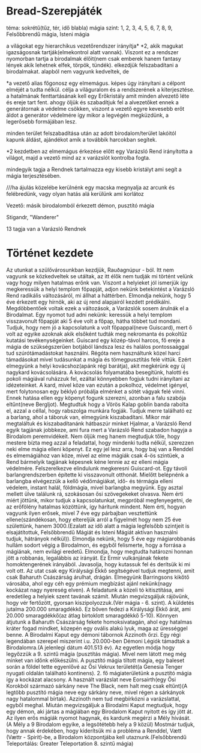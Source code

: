 # Bread-Szerepjáték
téma: sokrétű(tűz, tér, idő blabla)
mágia szint: 1, 2, 3, 4, 5, 6, 7, 8, 9, Felsőbbrendű mágia, Isteni mágia

a világokat egy hierarchikus vezetőrendszer irányítja* *2, akik magukat igazságosnak tartják(elmekontrol alatt vannak). Viszont ez a rendszer nyomorban tartja a birodalmak élőit(nem csak emberek hanem fantasy lények akik lehetnek elfek, törpök, tündék). elkezdjük felszabadítani a birodalmakat. alapból nem vagyunk kedveltek, de 

*a vezető alias főgonosz egy elmemágus. képes úgy irányítani a célpont elméjét a tudta nélkül. célja a világuralom és a rendszerének a kiterjesztése. a hatalmának fenttartásának kell egy Erőkristály amit minden alvezető léte és ereje tart fent. ahogy öljük és szabadítjuk fel a alvezetőket ennek a generátornak a védelme csökken, viszont a vezető egyre kevesebb erőt áldot a generátor védelmére így mikor a legvégén megküzdünk, a legerősebb formájában lesz. 

minden terület felszabadítása után az adott birodalom/terület lakóitól kapunk áldást, ajándékot amik a továbbik harcokban segítek.

*2 kezdetben az elmemágus érkezése előtt egy Varázsló Rend irányította a világot, majd a vezető mind az x varázslót kontrolba fogta.

mindegyik tagja a Rendnek tartalmazza egy kisebb kristályt ami segít a mágia terjesztésében.


///ha ájulás közelébe kerülnénk egy macska megnyalja az arcunk és felébredünk, vagy olyan hatás alá kerülünk ami korlátoz

Vezető: másik birodalomból érkezett démon, pusztító mágia


Stigandr, "Wanderer"

13 tagja van a Varázsló Rendnek

# Történet kezdete
Az utunkat a szülővárosunkban kezdjük, Rauðagnúpur - ból. Itt nem vagyunk se közkedveltek se utáltak, az itt élők nem tudják mi történt velünk vagy hogy milyen hatalmas erőnk van. Viszont a helyieket jól ismerjük így megkeressük a helyi templom főpapját, adjon nekünk betekintést a Varázsló Rend radikális változásáról, mi állhat a háttérben. Elmondja nekünk, hogy 5 éve érkezett egy hírnök, aki az új rend alapjairól kezdett prédikálni. Megdöbbentőek voltak ezek a változások, a Varázslók sosem árulnák el a Birodalmat. Egy nyomot tud adni nekünk: keressük a helyi templom visszavonult főpapját aki 5 éve volt a főpap, hátha többet tud mondani. Tudjuk, hogy nem jó a kapcsolatunk a volt főpappal(neve Guiscard), mert ő volt az egyike azoknak akik elsőként tudták meg nekromanta és pokoltűz kutatási tevékenységeinket. Guiscard egy közép-távol harcos, fő ereje a mágia de szükségszerűen botjából lándsza lesz és halálos pontossaággal tud szúrótámadástokat használni. Régóta nem használtunk közel harci támadásokat mivel tudásunkat a mágia és tömegpusztítás felé vittük. Ezért elmegyünk a helyi kovácshoz(apánk régi barátja), akit megkérünk egy új nagykard kovácsolására. A kovácsolás folyamatába besegítünk, halotti és pokoli mágiával ruházzuk fel, ezáltal könnyebben fogjuk tudni irányítani az idézeteinket. A kard, mivel köze van ezután a pokolhoz, védelmet igényel, mert folytonosan egy béklyó próbálja elménket a sötét vágyak felé vinni. Ennek hatása ellen egy köpenyt fogunk szerezni, azonban a falu szabója eltűnt(neve Bergljot). Megtudtuk hogy a Vörös Kalap goblin banda rabolta el, azzal a céllal, hogy rabszolga munkára fogják. Tudjuk merre található ez a barlang, ahol a táboruk van, elmegyünk kiszabadítani. Mikor már megtaláltuk és kiszabadítanánk hátbaszúr minket Hjalmar, a Varázsló Rend egyik tagjának jobbkeze, ami fura mert a Varázsló Rend szabadon hagyja a Birodalom peremvidékeit. Nem öljük meg hanem megtudjuk tőle, hogy mestere bízta meg azzal a feladattal, hogy mindenki tudta nélkül, szerezzen neki elme mágia elleni köpenyt. Ez egy jel lesz arra, hogy baj van a Renddel és elmemágiához van köze, mivel az elme mágiák csak 4-ös szintüek, a Rend bármelyik tagjának képesnek kéne lennie az ez elleni mágia védelmére. Felszerelkezve elindulunk megkeresni Guiscard-ot. Egy távoli barlangrendszerben építette ki visszavonult otthonát. Mielőtt belépnénk a barlangba elvégezzük a kellő védőmágiákat, idő- és térmágia elleni védelem, instant halál, földmágia, mivel barlangba megyünk. Egy asztal mellett ülve találunk rá, szokásosan ősi szövegekeket olvasva. Nem érti miért jöttünk, mikor tudjuk a kapcsolatunkat, megpróbál megfenyegetni, de az erőfölény hatalmas közöttünk, így hárítunk mindent. Nem érti, hogyan vagyunk ilyen erősek, mivel 7 éve egy párbajban vesztettünk ellene(szándékosan, hogy eltereljük arról a figyelmét hogy nem 25 éve születtünk, hanem 3000.(Ezalatt az idő alatt a mágia legfelsőbb szintjeit is elsajátítottuk, Felsőbbrendű Mágiát és Isteni Mágiát aktívan használni tudjuk, hátrányok nélkül)). Elmondja nekünk, hogy 5 éve egy mágiarobbanás hullám sodort végig a Birodalmon, és egyből felismerte, hogy a forrása a mágiának, nem evilági eredetű. Elmondja, hogy megtudta határozni honnan jött a robbanás, legalábbis az irányát. Ez Ermir vulkánjának fekete homoktengerének irányából. Javasolja, hogy kutassuk fel és derítsük ki mi volt ott. Az utat csak egy Királysági Ékkő segítségével tudjuk megtenni, amit csak Baharuth Császárság árulhat, drágán. Elmegyünk Barringsons kikőtő városába, ahol egy céh egy prémium megbízást ajánl nekünk(nagy kockázat nagy nyereség elven). A feladatunk a közeli tó kitisztítása, ami eredetileg a helyiek szent tavának számít. Miután megvizsgáljuk rájövünk, hogy vér fertőzött, gyorsan kiszipolyozzuk.(Vér mágia - 6. szint). A küldetés jutalma 200.000 smaragdékkő. Ez bőven fedezi a Királysági Ékkő árát, ami 20.000 smaragdékkő(az átlag birtoklott smaragdékkő 5-10). Könnyen átjutunk a Baharuth Császárság fekete homoksivatagán, ahol egy hatalmas kráter fogad mindket, közepén egy ovális alakú lyuk, maga az ürességgel benne. A Birodalmi Kaput egy démoni tábornok Azzinoth őrzi. Egy régi legendában szerepel miszerint i.u. 20.000-ben Démoni Légiók támadtak a Birodalomra.(A jelenlegi dátum 401.513 év). Az egyetlen módja hogy legyőzzük a 9. szintű mágia (pusztítás mágia). Mivel nem látott meg még minket van időnk előkészülni. A pusztító mágia tiltott mágia, egy baleset során a földel tette egyenlővé az Ősi Vekrux területét(a Genesia Tenger nyugati oldalán található kontinens). 2. fő mágiaterületünk a pusztító mágia így a kockázat alacsony. A használt varázslat neve Eorsairth(egy Ősi Korokból származó sárkány neve The Black, nem halt meg csak eltűnt)(A legtöbb pusztító mágia neve egy sárkány neve, mivel régen a sárkányok nagy hatalommal bírtak). Azzinoth nem tud megbírkózni a varázslattal, egyből meghal. Miután megvizsgáljuk a Birodalmi Kaput megtudjuk, hogy egy démon, aki jártas a mágiában egy Birodalom Kaput nyitott és így jött át. Az ilyen erős mágiák nyomot hagynak, és kardunk megérzi a Mély hívását.(A Mély a 9 Birodalom egyike, a legsötétebb hely a 9 közül) Mostmár tudjuk, hogy annak érdekében, hogy kiderítsük mi a probléma a Renddel, Vætt (Vættr - Spirit)-be, a Birodalom központjába kell utaznunk.(Felsőbbrendű Teleportálás: Greater Teleportation 8. szintű mágia) 
 